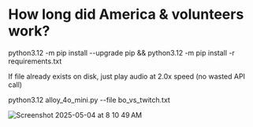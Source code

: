 # How long did America & volunteers work?



python3.12 -m pip install --upgrade pip && python3.12 -m pip install -r requirements.txt

If file already exists on disk, just play audio at 2.0x speed (no wasted API call)

python3.12 alloy_4o_mini.py --file bo_vs_twitch.txt

![Screenshot 2025-05-04 at 8 10 49 AM](https://github.com/user-attachments/assets/c577f83a-7026-43a5-9d78-29909c331aa7)
